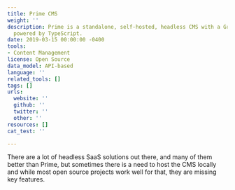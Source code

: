 ```yaml
---
title: Prime CMS
weight: ''
description: Prime is a standalone, self-hosted, headless CMS with a GraphQL interface
  powered by TypeScript.
date: 2019-03-15 00:00:00 -0400
tools:
- Content Management
license: Open Source
data_model: API-based
language: ''
related_tools: []
tags: []
urls:
  website: ''
  github: ''
  twitter: ''
  other: ''
resources: []
cat_test: ''

---
```

There are a lot of headless SaaS solutions out there, and many of them better than Prime, but sometimes there is a need to host the CMS locally and while most open source projects work well for that, they are missing key features.